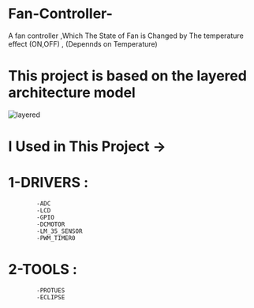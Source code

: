 # Fan-Controller-
A fan controller ,Which The State of Fan is Changed by The temperature effect (ON,OFF) , (Depennds on Temperature)

# This project is based on the layered architecture model




![layered](https://user-images.githubusercontent.com/85140058/155268143-26ef1334-e899-4c7a-a330-a293166443f0.png)



# I Used in This Project ->
# 1-DRIVERS :
            -ADC
            -LCD
            -GPIO
            -DCMOTOR
            -LM_35_SENSOR
            -PWM_TIMER0
# 2-TOOLS   :
            -PROTUES
            -ECLIPSE

